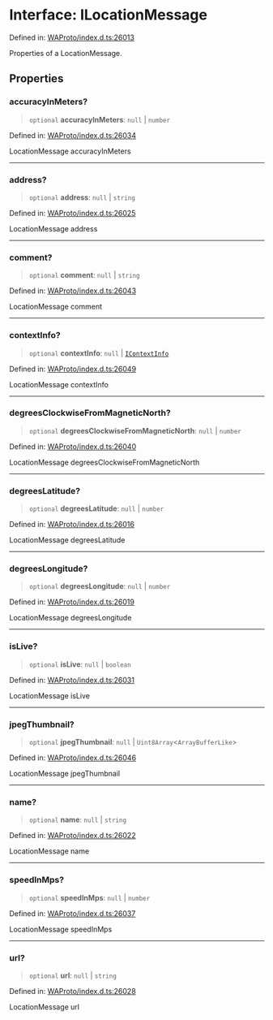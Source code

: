 # Interface: ILocationMessage

Defined in: [WAProto/index.d.ts:26013](https://github.com/Fokusdotid/Baileys/blob/4cdf75fe48f9b13e8084d341633612ce49e934bd/WAProto/index.d.ts#L26013)

Properties of a LocationMessage.

## Properties

### accuracyInMeters?

> `optional` **accuracyInMeters**: `null` \| `number`

Defined in: [WAProto/index.d.ts:26034](https://github.com/Fokusdotid/Baileys/blob/4cdf75fe48f9b13e8084d341633612ce49e934bd/WAProto/index.d.ts#L26034)

LocationMessage accuracyInMeters

***

### address?

> `optional` **address**: `null` \| `string`

Defined in: [WAProto/index.d.ts:26025](https://github.com/Fokusdotid/Baileys/blob/4cdf75fe48f9b13e8084d341633612ce49e934bd/WAProto/index.d.ts#L26025)

LocationMessage address

***

### comment?

> `optional` **comment**: `null` \| `string`

Defined in: [WAProto/index.d.ts:26043](https://github.com/Fokusdotid/Baileys/blob/4cdf75fe48f9b13e8084d341633612ce49e934bd/WAProto/index.d.ts#L26043)

LocationMessage comment

***

### contextInfo?

> `optional` **contextInfo**: `null` \| [`IContextInfo`](../../../interfaces/IContextInfo.md)

Defined in: [WAProto/index.d.ts:26049](https://github.com/Fokusdotid/Baileys/blob/4cdf75fe48f9b13e8084d341633612ce49e934bd/WAProto/index.d.ts#L26049)

LocationMessage contextInfo

***

### degreesClockwiseFromMagneticNorth?

> `optional` **degreesClockwiseFromMagneticNorth**: `null` \| `number`

Defined in: [WAProto/index.d.ts:26040](https://github.com/Fokusdotid/Baileys/blob/4cdf75fe48f9b13e8084d341633612ce49e934bd/WAProto/index.d.ts#L26040)

LocationMessage degreesClockwiseFromMagneticNorth

***

### degreesLatitude?

> `optional` **degreesLatitude**: `null` \| `number`

Defined in: [WAProto/index.d.ts:26016](https://github.com/Fokusdotid/Baileys/blob/4cdf75fe48f9b13e8084d341633612ce49e934bd/WAProto/index.d.ts#L26016)

LocationMessage degreesLatitude

***

### degreesLongitude?

> `optional` **degreesLongitude**: `null` \| `number`

Defined in: [WAProto/index.d.ts:26019](https://github.com/Fokusdotid/Baileys/blob/4cdf75fe48f9b13e8084d341633612ce49e934bd/WAProto/index.d.ts#L26019)

LocationMessage degreesLongitude

***

### isLive?

> `optional` **isLive**: `null` \| `boolean`

Defined in: [WAProto/index.d.ts:26031](https://github.com/Fokusdotid/Baileys/blob/4cdf75fe48f9b13e8084d341633612ce49e934bd/WAProto/index.d.ts#L26031)

LocationMessage isLive

***

### jpegThumbnail?

> `optional` **jpegThumbnail**: `null` \| `Uint8Array`\<`ArrayBufferLike`\>

Defined in: [WAProto/index.d.ts:26046](https://github.com/Fokusdotid/Baileys/blob/4cdf75fe48f9b13e8084d341633612ce49e934bd/WAProto/index.d.ts#L26046)

LocationMessage jpegThumbnail

***

### name?

> `optional` **name**: `null` \| `string`

Defined in: [WAProto/index.d.ts:26022](https://github.com/Fokusdotid/Baileys/blob/4cdf75fe48f9b13e8084d341633612ce49e934bd/WAProto/index.d.ts#L26022)

LocationMessage name

***

### speedInMps?

> `optional` **speedInMps**: `null` \| `number`

Defined in: [WAProto/index.d.ts:26037](https://github.com/Fokusdotid/Baileys/blob/4cdf75fe48f9b13e8084d341633612ce49e934bd/WAProto/index.d.ts#L26037)

LocationMessage speedInMps

***

### url?

> `optional` **url**: `null` \| `string`

Defined in: [WAProto/index.d.ts:26028](https://github.com/Fokusdotid/Baileys/blob/4cdf75fe48f9b13e8084d341633612ce49e934bd/WAProto/index.d.ts#L26028)

LocationMessage url

